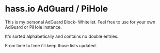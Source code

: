 # hass.io AdGuard / PiHole
This is my personal AdGuard Block- Whitelist.
Feel free to use for your own AdGuard or PiHole instance.

It's sorted alphabetically and contains no double entries.

From time to time i'll keep those lists updated.
